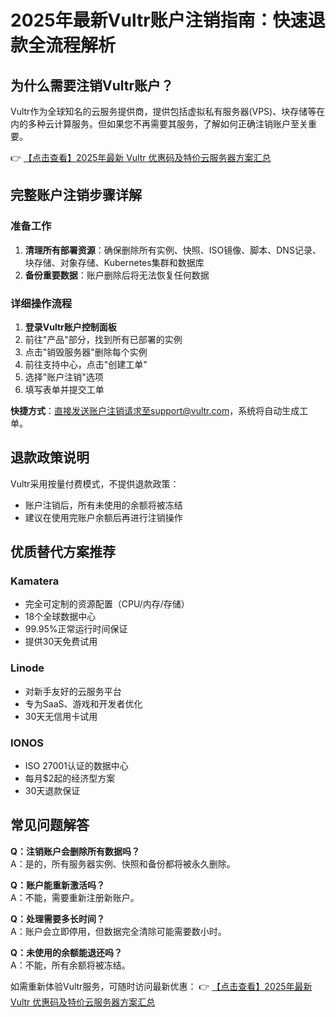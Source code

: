 # 2025年最新Vultr账户注销指南：快速退款全流程解析

## 为什么需要注销Vultr账户？

Vultr作为全球知名的云服务提供商，提供包括虚拟私有服务器(VPS)、块存储等在内的多种云计算服务。但如果您不再需要其服务，了解如何正确注销账户至关重要。

👉 [【点击查看】2025年最新 Vultr 优惠码及特价云服务器方案汇总](https://bit.ly/VuLtr)

## 完整账户注销步骤详解

### 准备工作
1. **清理所有部署资源**：确保删除所有实例、快照、ISO镜像、脚本、DNS记录、块存储、对象存储、Kubernetes集群和数据库
2. **备份重要数据**：账户删除后将无法恢复任何数据

### 详细操作流程
1. **登录Vultr账户控制面板**
2. 前往"产品"部分，找到所有已部署的实例
3. 点击"销毁服务器"删除每个实例
4. 前往支持中心，点击"创建工单"
5. 选择"账户注销"选项
6. 填写表单并提交工单

**快捷方式**：直接发送账户注销请求至support@vultr.com，系统将自动生成工单。

## 退款政策说明
Vultr采用按量付费模式，不提供退款政策：
- 账户注销后，所有未使用的余额将被冻结
- 建议在使用完账户余额后再进行注销操作

## 优质替代方案推荐

### Kamatera
- 完全可定制的资源配置（CPU/内存/存储）
- 18个全球数据中心
- 99.95%正常运行时间保证
- 提供30天免费试用

### Linode
- 对新手友好的云服务平台
- 专为SaaS、游戏和开发者优化
- 30天无信用卡试用

### IONOS
- ISO 27001认证的数据中心
- 每月$2起的经济型方案
- 30天退款保证

## 常见问题解答

**Q：注销账户会删除所有数据吗？**  
A：是的，所有服务器实例、快照和备份都将被永久删除。

**Q：账户能重新激活吗？**  
A：不能，需要重新注册新账户。

**Q：处理需要多长时间？**  
A：账户会立即停用，但数据完全清除可能需要数小时。

**Q：未使用的余额能退还吗？**  
A：不能，所有余额将被冻结。

如需重新体验Vultr服务，可随时访问最新优惠：
👉 [【点击查看】2025年最新 Vultr 优惠码及特价云服务器方案汇总](https://bit.ly/VuLtr)